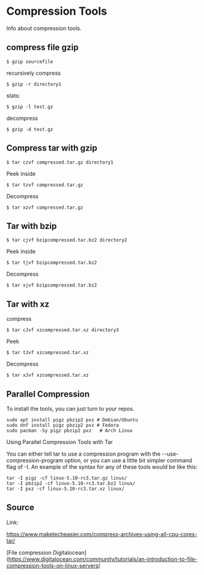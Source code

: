 # Compression Tools

Info about compression tools.

compress file gzip
-----------------------------------
```
$ gzip sourcefile
```
recursively compress
```
$ gzip -r directory1
```

stats:
```
$ gzip -l test.gz
```
decompress
```
$ gzip -d test.gz
```

Compress tar with gzip
---------------------------------------------
```
$ tar czvf compressed.tar.gz directory1
```
Peek inside 
```
$ tar tzvf compressed.tar.gz
```

Decompress
```
$ tar xzvf compressed.tar.gz
```

Tar with bzip 
------------------------
```
$ tar cjvf bzipcompressed.tar.bz2 directory2
```
Peek inside
```
$ tar tjvf bzipcompressed.tar.bz2
```
Decompress
```
$ tar xjvf bzipcompressed.tar.bz2
```
Tar with xz
--------------------

compress
```
$ tar cJvf xzcompressed.tar.xz directory3
```
Peek 
```
$ tar tJvf xzcompressed.tar.xz
```
Decompress
```
$ tar xJvf xzcompressed.tar.xz
```


## Parallel Compression 

To install the tools, you can just turn to your repos.

```
sudo apt install pigz pbzip2 pxz # Debian/Ubuntu
sudo dnf install pigz pbzip2 pxz # Fedora
sudo pacman -Sy pigz pbzip2 pxz   # Arch Linux
```


Using Parallel Compression Tools with Tar

You can either tell tar to use a compression program with the --use-compression-program option, or you can use a little bit simpler command flag of -I. An example of the syntax for any of these tools would be like this:

```
tar -I pigz -cf linux-5.10-rc3.tar.gz linux/
tar -I pbzip2 -cf linux-5.10-rc3.tar.bz2 linux/
tar -I pxz -cf linux-5.10-rc3.tar.xz linux/
```

Source
-------

Link: 

https://www.maketecheasier.com/compress-archives-using-all-cpu-cores-tar/

[File compression Digitalocean](https://www.digitalocean.com/community/tutorials/an-introduction-to-file-compression-tools-on-linux-servers(
